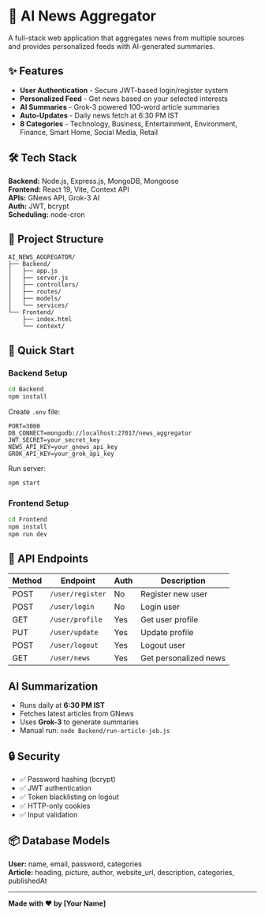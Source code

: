 # 🤖 AI News Aggregator

A full-stack web application that aggregates news from multiple sources and provides personalized feeds with AI-generated summaries.

## ✨ Features

- **User Authentication** - Secure JWT-based login/register system
- **Personalized Feed** - Get news based on your selected interests
- **AI Summaries** - Grok-3 powered 100-word article summaries
- **Auto-Updates** - Daily news fetch at 6:30 PM IST
- **8 Categories** - Technology, Business, Entertainment, Environment, Finance, Smart Home, Social Media, Retail

## 🛠️ Tech Stack

**Backend:** Node.js, Express.js, MongoDB, Mongoose  
**Frontend:** React 19, Vite, Context API  
**APIs:** GNews API, Grok-3 AI  
**Auth:** JWT, bcrypt  
**Scheduling:** node-cron

## 📁 Project Structure

```
AI_NEWS_AGGREGATOR/
├── Backend/
│   ├── app.js
│   ├── server.js
│   ├── controllers/
│   ├── routes/
│   ├── models/
│   └── services/
└── Frontend/
    ├── index.html
    └── context/
```

## 🚀 Quick Start

### Backend Setup

```bash
cd Backend
npm install
```

Create `.env` file:
```env
PORT=3000
DB_CONNECT=mongodb://localhost:27017/news_aggregator
JWT_SECRET=your_secret_key
NEWS_API_KEY=your_gnews_api_key
GROK_API_KEY=your_grok_api_key
```

Run server:
```bash
npm start
```

### Frontend Setup

```bash
cd Frontend
npm install
npm run dev
```

## 🔌 API Endpoints

| Method | Endpoint | Auth | Description |
|--------|----------|------|-------------|
| POST | `/user/register` | No | Register new user |
| POST | `/user/login` | No | Login user |
| GET | `/user/profile` | Yes | Get user profile |
| PUT | `/user/update` | Yes | Update profile |
| POST | `/user/logout` | Yes | Logout user |
| GET | `/user/news` | Yes | Get personalized news |

##  AI Summarization

- Runs daily at **6:30 PM IST**
- Fetches latest articles from GNews
- Uses **Grok-3** to generate summaries
- Manual run: `node Backend/run-article-job.js`

## 🔒 Security

- ✅ Password hashing (bcrypt)
- ✅ JWT authentication
- ✅ Token blacklisting on logout
- ✅ HTTP-only cookies
- ✅ Input validation

## 📦 Database Models

**User:** name, email, password, categories  
**Article:** heading, picture, author, website_url, description, categories, publishedAt


---

**Made with ❤️ by [Your Name]**
